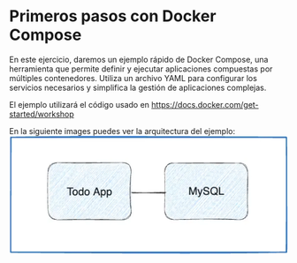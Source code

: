 # Primeros pasos con Docker Compose
En este ejercicio, daremos un ejemplo rápido de Docker Compose, una
herramienta que permite definir y ejecutar aplicaciones compuestas
por múltiples contenedores.
Utiliza un archivo YAML para configurar los servicios necesarios y simplifica la gestión de aplicaciones complejas.

El ejemplo utilizará el código usado en https://docs.docker.com/get-started/workshop

En la siguiente images puedes ver la arquitectura del ejemplo:
![arquitectura](./architecture.png)